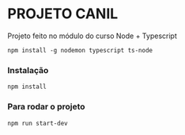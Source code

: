 # PROJETO CANIL

Projeto feito no módulo do curso Node + Typescript

`npm install -g nodemon typescript ts-node`

### Instalação

`npm install`

### Para rodar o projeto

`npm run start-dev`